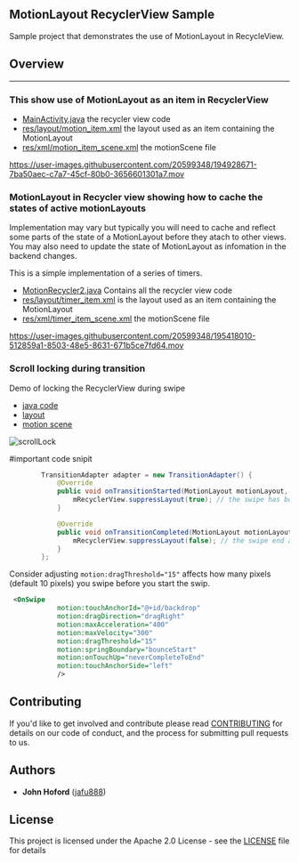## MotionLayout RecyclerView Sample
Sample project that demonstrates the use of MotionLayout in RecycleView.

## Overview
-----------------------------

### This show use of MotionLayout as an item in RecyclerView

* [MainActivity.java](https://github.com/androidx/constraintlayout/blob/main/demoProjects/ExamplesRecyclerView/app/src/main/java/com/example/motionrecycle/MainActivity.java)
 the recycler view code
* [res/layout/motion_item.xml](https://github.com/androidx/constraintlayout/blob/main/demoProjects/ExamplesRecyclerView/app/src/main/res/layout/motion_item.xml)
 the layout used as an item containing the MotionLayout
* [res/xml/motion_item_scene.xml](https://github.com/androidx/constraintlayout/blob/main/demoProjects/ExamplesRecyclerView/app/src/main/res/xml/motion_item_scene.xml)
 the motionScene file 

https://user-images.githubusercontent.com/20599348/194928671-7ba50aec-c7a7-45cf-80b0-3656601301a7.mov

### MotionLayout in Recycler view showing how to cache the states of active motionLayouts

Implementation may vary but typically you will need to cache and reflect some parts of the state of a MotionLayout before they atach to other views.
You may also need to update the state of MotionLayout as infomation in the backend changes.

This is a simple implementation of a series of timers.

* [MotionRecycler2.java](https://github.com/androidx/constraintlayout/blob/main/demoProjects/ExamplesRecyclerView/app/src/main/java/com/example/motionrecycle/MotionRecycler2.java) Contains all the recycler view code
* [res/layout/timer_item.xml](https://github.com/androidx/constraintlayout/blob/main/demoProjects/ExamplesRecyclerView/app/src/main/res/layout/timer_item.xml)
is the layout used as an item containing the MotionLayout
* [res/xml/timer_item_scene.xml](https://github.com/androidx/constraintlayout/blob/main/demoProjects/ExamplesRecyclerView/app/src/main/res/xml/timer_item_scene.xml)
the motionScene file

https://user-images.githubusercontent.com/20599348/195418010-512859a1-8503-48e5-8631-671b5ce7fd64.mov

### Scroll locking during transition

Demo of locking the RecyclerView during swipe

* [java code](https://github.com/androidx/constraintlayout/blob/main/demoProjects/ExamplesRecyclerView/app/src/main/java/com/example/motionrecycle/MotionRecycler1.java)
* [layout](https://github.com/androidx/constraintlayout/blob/main/demoProjects/ExamplesRecyclerView/app/src/main/res/layout/lock_recycler_item.xml) 
* [motion scene](https://github.com/androidx/constraintlayout/blob/main/demoProjects/ExamplesRecyclerView/app/src/main/res/xml/lock_recycler_item_scene.xml)

![scrollLock](https://user-images.githubusercontent.com/15019413/196498539-b17683ac-84b7-495a-9242-103ede4440ec.gif)

#important code snipit
```java
        TransitionAdapter adapter = new TransitionAdapter() {
            @Override
            public void onTransitionStarted(MotionLayout motionLayout, int startId, int endId) {
                mRecyclerView.suppressLayout(true); // the swipe has begun 
            }

            @Override
            public void onTransitionCompleted(MotionLayout motionLayout, int currentId) {
                mRecyclerView.suppressLayout(false); // the swipe end allow scroll 
            }
        };
 ```
Consider adjusting ```motion:dragThreshold="15"``` affects how many pixels (default 10 pixels) you swipe before you start the swip.

```XML
 <OnSwipe
            motion:touchAnchorId="@+id/backdrop"
            motion:dragDirection="dragRight"
            motion:maxAcceleration="400"
            motion:maxVelocity="300"
            motion:dragThreshold="15"
            motion:springBoundary="bounceStart"
            motion:onTouchUp="neverCompleteToEnd"
            motion:touchAnchorSide="left"
            />
```

## Contributing

If you'd like to get involved and contribute please read [CONTRIBUTING](https://github.com/androidx/constraintlayout/blob/main/CONTRIBUTING.md) for details on our code of conduct, and the process for submitting pull requests to us.

## Authors

- **John Hoford** ([jafu888](https://github.com/jafu888))

## License

This project is licensed under the Apache 2.0 License - see the [LICENSE](https://github.com/androidx/constraintlayout/blob/main/LICENSE) file for details
